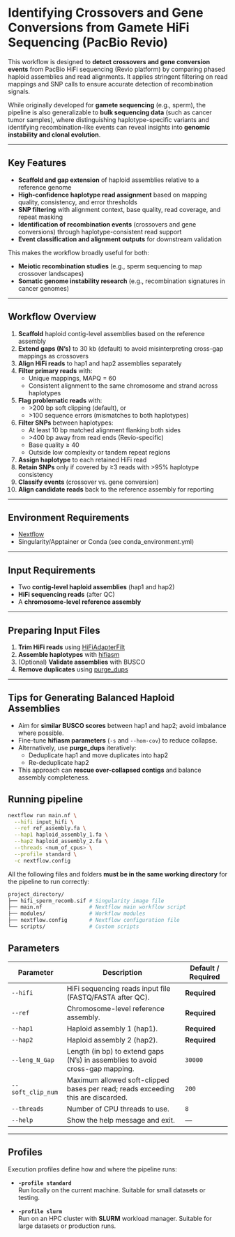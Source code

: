 # Identifying Crossovers and Gene Conversions from Gamete HiFi Sequencing (PacBio Revio)

This workflow is designed to **detect crossovers and gene conversion events** from PacBio HiFi sequencing (Revio platform) by comparing phased haploid assemblies and read alignments. It applies stringent filtering on read mappings and SNP calls to ensure accurate detection of recombination signals.  

While originally developed for **gamete sequencing** (e.g., sperm), the pipeline is also generalizable to **bulk sequencing data** (such as cancer tumor samples), where distinguishing haplotype-specific variants and identifying recombination-like events can reveal insights into **genomic instability and clonal evolution**.  

---

## Key Features

- **Scaffold and gap extension** of haploid assemblies relative to a reference genome  
- **High-confidence haplotype read assignment** based on mapping quality, consistency, and error thresholds  
- **SNP filtering** with alignment context, base quality, read coverage, and repeat masking  
- **Identification of recombination events** (crossovers and gene conversions) through haplotype-consistent read support  
- **Event classification and alignment outputs** for downstream validation  

This makes the workflow broadly useful for both:  
- **Meiotic recombination studies** (e.g., sperm sequencing to map crossover landscapes)  
- **Somatic genome instability research** (e.g., recombination signatures in cancer genomes)  

---

## Workflow Overview

1. **Scaffold** haploid contig-level assemblies based on the reference assembly  
2. **Extend gaps (N’s)** to 30 kb (default) to avoid misinterpreting cross-gap mappings as crossovers  
3. **Align HiFi reads** to hap1 and hap2 assemblies separately  
4. **Filter primary reads** with:  
   - Unique mappings, MAPQ = 60  
   - Consistent alignment to the same chromosome and strand across haplotypes  
5. **Flag problematic reads** with:  
   - \>200 bp soft clipping (default), or  
   - \>100 sequence errors (mismatches to both haplotypes)  
6. **Filter SNPs** between haplotypes:  
   - At least 10 bp matched alignment flanking both sides  
   - \>400 bp away from read ends (Revio-specific)  
   - Base quality ≥ 40  
   - Outside low complexity or tandem repeat regions  
7. **Assign haplotype** to each retained HiFi read  
8. **Retain SNPs** only if covered by ≥3 reads with >95% haplotype consistency  
9. **Classify events** (crossover vs. gene conversion)  
10. **Align candidate reads** back to the reference assembly for reporting  

---

## Environment Requirements

- [Nextflow](https://github.com/nextflow-io/nextflow)  
- Singularity/Apptainer or Conda (see conda_environment.yml)
---

## Input Requirements

- Two **contig-level haploid assemblies** (hap1 and hap2)  
- **HiFi sequencing reads** (after QC)  
- A **chromosome-level reference assembly**

---

## Preparing Input Files

1. **Trim HiFi reads** using [HiFiAdapterFilt](https://github.com/sheinasim-USDA/HiFiAdapterFilt.git)  
2. **Assemble haplotypes** with [hifiasm](https://github.com/chhylp123/hifiasm.git)  
3. (Optional) **Validate assemblies** with BUSCO  
4. **Remove duplicates** using [purge_dups](https://github.com/dfguan/purge_dups.git)  

---

## Tips for Generating Balanced Haploid Assemblies

- Aim for **similar BUSCO scores** between hap1 and hap2; avoid imbalance where possible.  
- Fine-tune **hifiasm parameters** (`-s` and `--hom-cov`) to reduce collapse.  
- Alternatively, use **purge_dups** iteratively:  
  - Deduplicate hap1 and move duplicates into hap2  
  - Re-deduplicate hap2  
- This approach can **rescue over-collapsed contigs** and balance assembly completeness.


## Running pipeline

```bash
nextflow run main.nf \
  --hifi input_hifi \
  --ref ref_assembly.fa \
  --hap1 haploid_assembly_1.fa \
  --hap2 haploid_assembly_2.fa \
  --threads <num_of_cpus> \
  --profile standard \
  -c nextflow.config
```
All the following files and folders **must be in the same working directory** for the pipeline to run correctly:
```bash
project_directory/
├── hifi_sperm_recomb.sif # Singularity image file
├── main.nf               # Nextflow main workflow script
├── modules/              # Workflow modules
├── nextflow.config       # Nextflow configuration file
└── scripts/              # Custom scripts
```


## Parameters

| Parameter         | Description                                                                 | Default / Required |
|-------------------|-----------------------------------------------------------------------------|--------------------|
| `--hifi`          | HiFi sequencing reads input file (FASTQ/FASTA after QC).                    | **Required**       |
| `--ref`           | Chromosome-level reference assembly.                                        | **Required**       |
| `--hap1`          | Haploid assembly 1 (hap1).                                                  | **Required**       |
| `--hap2`          | Haploid assembly 2 (hap2).                                                  | **Required**       |
| `--leng_N_Gap`    | Length (in bp) to extend gaps (N’s) in assemblies to avoid cross-gap mapping.| `30000`            |
| `--soft_clip_num` | Maximum allowed soft-clipped bases per read; reads exceeding this are discarded. | `200`          |
| `--threads`       | Number of CPU threads to use.                                               | `8`                |
| `--help`          | Show the help message and exit.                                             | —                  |

---

## Profiles

Execution profiles define how and where the pipeline runs:

- **`-profile standard`**  
  Run locally on the current machine. Suitable for small datasets or testing.

- **`-profile slurm`**  
  Run on an HPC cluster with **SLURM** workload manager. Suitable for large datasets or production runs.

